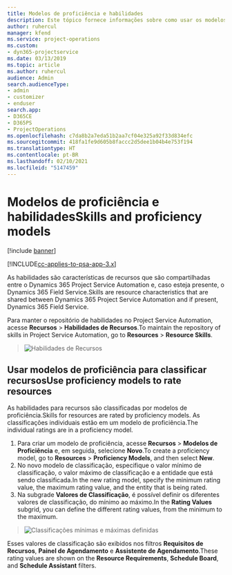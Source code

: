 ```yaml
---
title: Modelos de proficiência e habilidades
description: Este tópico fornece informações sobre como usar os modelos de proficiência e habilidades.
author: ruhercul
manager: kfend
ms.service: project-operations
ms.custom:
- dyn365-projectservice
ms.date: 03/13/2019
ms.topic: article
ms.author: ruhercul
audience: Admin
search.audienceType:
- admin
- customizer
- enduser
search.app:
- D365CE
- D365PS
- ProjectOperations
ms.openlocfilehash: c7da8b2a7eda51b2aa7cf04e325a92f33d834efc
ms.sourcegitcommit: 418fa1fe9d605b8faccc2d5dee1b04b4e753f194
ms.translationtype: HT
ms.contentlocale: pt-BR
ms.lasthandoff: 02/10/2021
ms.locfileid: "5147459"
---
```

# <a name="skills-and-proficiency-models"></a><span data-ttu-id="65a29-103">Modelos de proficiência e habilidades</span><span class="sxs-lookup"><span data-stu-id="65a29-103">Skills and proficiency models</span></span>

[!include [banner](../includes/psa-now-project-operations.md)]

[!INCLUDE[cc-applies-to-psa-app-3.x](../includes/cc-applies-to-psa-app-3x.md)]

<span data-ttu-id="65a29-104">As habilidades são características de recursos que são compartilhadas entre o Dynamics 365 Project Service Automation e, caso esteja presente, o Dynamics 365 Field Service.</span><span class="sxs-lookup"><span data-stu-id="65a29-104">Skills are resource characteristics that are shared between Dynamics 365 Project Service Automation and if present, Dynamics 365 Field Service.</span></span> 

<span data-ttu-id="65a29-105">Para manter o repositório de habilidades no Project Service Automation, acesse **Recursos** \> **Habilidades de Recursos**.</span><span class="sxs-lookup"><span data-stu-id="65a29-105">To maintain the repository of skills in Project Service Automation, go to **Resources** \> **Resource Skills**.</span></span> 

> ![Habilidades de Recursos](media/Resource-Management-image84.png)

## <a name="use-proficiency-models-to-rate-resources"></a><span data-ttu-id="65a29-107">Usar modelos de proficiência para classificar recursos</span><span class="sxs-lookup"><span data-stu-id="65a29-107">Use proficiency models to rate resources</span></span>

<span data-ttu-id="65a29-108">As habilidades para recursos são classificadas por modelos de proficiência.</span><span class="sxs-lookup"><span data-stu-id="65a29-108">Skills for resources are rated by proficiency models.</span></span> <span data-ttu-id="65a29-109">As classificações individuais estão em um modelo de proficiência.</span><span class="sxs-lookup"><span data-stu-id="65a29-109">The individual ratings are in a proficiency model.</span></span> 

1. <span data-ttu-id="65a29-110">Para criar um modelo de proficiência, acesse **Recursos** \> **Modelos de Proficiência** e, em seguida, selecione **Novo**.</span><span class="sxs-lookup"><span data-stu-id="65a29-110">To create a proficiency model, go to **Resources** \> **Proficiency Models**, and then select **New**.</span></span>
2. <span data-ttu-id="65a29-111">No novo modelo de classificação, especifique o valor mínimo de classificação, o valor máximo de classificação e a entidade que está sendo classificada.</span><span class="sxs-lookup"><span data-stu-id="65a29-111">In the new rating model, specify the minimum rating value, the maximum rating value, and the entity that is being rated.</span></span>
3. <span data-ttu-id="65a29-112">Na subgrade **Valores de Classificação**, é possível definir os diferentes valores de classificação, do mínimo ao máximo.</span><span class="sxs-lookup"><span data-stu-id="65a29-112">In the **Rating Values** subgrid, you can define the different rating values, from the minimum to the maximum.</span></span>

> ![Classificações mínimas e máximas definidas](media/Resource-Management-image85.png)

<span data-ttu-id="65a29-114">Esses valores de classificação são exibidos nos filtros **Requisitos de Recursos**, **Painel de Agendamento** e **Assistente de Agendamento**.</span><span class="sxs-lookup"><span data-stu-id="65a29-114">These rating values are shown on the **Resource Requirements**, **Schedule Board**, and **Schedule Assistant** filters.</span></span>
